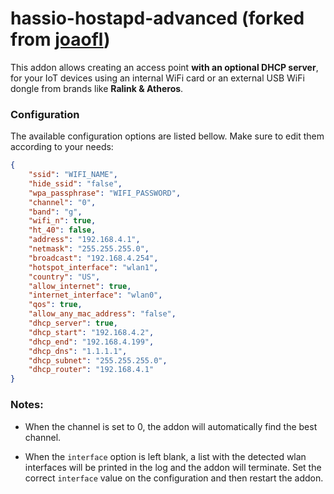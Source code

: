 # hassio-hostapd-advanced (forked from [joaofl](https://github.com/joaofl))

This addon allows creating an access point **with an optional DHCP server**, for your IoT devices using an internal WiFi card or an external USB WiFi dongle from brands like **Ralink & Atheros**.

### Configuration

The available configuration options are listed bellow. Make sure to edit them according to your needs:

```json
{
    "ssid": "WIFI_NAME",
    "hide_ssid": "false",
    "wpa_passphrase": "WIFI_PASSWORD",
    "channel": "0",
    "band": "g",
    "wifi_n": true,
    "ht_40": false,
    "address": "192.168.4.1",
    "netmask": "255.255.255.0",
    "broadcast": "192.168.4.254",
    "hotspot_interface": "wlan1",
    "country": "US",
    "allow_internet": true,
    "internet_interface": "wlan0",
    "qos": true,
    "allow_any_mac_address": "false",
    "dhcp_server": true,
    "dhcp_start": "192.168.4.2",
    "dhcp_end": "192.168.4.199",
    "dhcp_dns": "1.1.1.1",
    "dhcp_subnet": "255.255.255.0",
    "dhcp_router": "192.168.4.1"
}

```

### Notes:

- When the channel is set to 0, the addon will automatically find the best channel.

- When the `interface` option is left blank, a list with the detected wlan interfaces will be printed in the log and the addon will terminate. Set the correct `interface` value on the configuration and then restart the addon.
